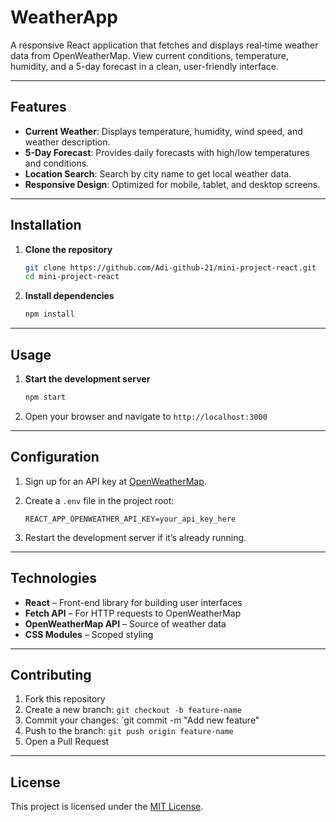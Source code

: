 # WeatherApp

A responsive React application that fetches and displays real‑time weather data from OpenWeatherMap. View current conditions, temperature, humidity, and a 5-day forecast in a clean, user-friendly interface.

---

## Features

* **Current Weather**: Displays temperature, humidity, wind speed, and weather description.
* **5-Day Forecast**: Provides daily forecasts with high/low temperatures and conditions.
* **Location Search**: Search by city name to get local weather data.
* **Responsive Design**: Optimized for mobile, tablet, and desktop screens.

---

## Installation

1. **Clone the repository**

   ```bash
   git clone https://github.com/Adi-github-21/mini-project-react.git
   cd mini-project-react
   ```
2. **Install dependencies**

   ```bash
   npm install
   ```

---

## Usage

1. **Start the development server**

   ```bash
   npm start
   ```
2. Open your browser and navigate to `http://localhost:3000`

---

## Configuration

1. Sign up for an API key at [OpenWeatherMap](https://openweathermap.org/api).
2. Create a `.env` file in the project root:

   ```env
   REACT_APP_OPENWEATHER_API_KEY=your_api_key_here
   ```
3. Restart the development server if it’s already running.

---

## Technologies

* **React** – Front-end library for building user interfaces
* **Fetch API** – For HTTP requests to OpenWeatherMap
* **OpenWeatherMap API** – Source of weather data
* **CSS Modules** – Scoped styling

---

## Contributing

1. Fork this repository
2. Create a new branch: `git checkout -b feature-name`
3. Commit your changes: \`git commit -m "Add new feature"
4. Push to the branch: `git push origin feature-name`
5. Open a Pull Request

---

## License

This project is licensed under the [MIT License](LICENSE).
